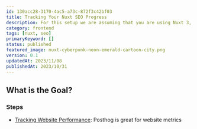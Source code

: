 ```yaml
---
id: 130acc28-3170-4ac5-a73c-872f3c42bf03
title: Tracking Your Nuxt SEO Progress
description: For this setup we are assuming that you are using Nuxt 3, Typescript and supabase-js.
category: frontend
tags: [nuxt, seo]
primaryKeyword: []
status: published
featured_image: nuxt-cyberpunk-neon-emerald-cartoon-city.png
version: 0.1
updatedAt: 2023/11/08
publishedAt: 2023/10/31
---
```


## What is the Goal?

### Steps

- [Tracking Website Performance](): Posthog is great for website metrics

